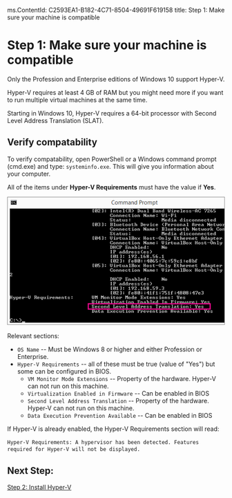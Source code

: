 ms.ContentId: C2593EA1-B182-4C71-8504-49691F619158
title: Step 1: Make sure your machine is compatible

# Step 1: Make sure your machine is compatible

Only the Profession and Enterprise editions of Windows 10 support Hyper-V. 

Hyper-V requires at least 4 GB of RAM but you might need more if you want to run multiple virtual machines at the same time.

Starting in Windows 10, Hyper-V requires a 64-bit processor with Second Level Address Translation (SLAT).

## Verify compatability

To verify compatability, open PowerShell or a Windows command prompt (cmd.exe) and type: `systeminfo.exe`.  This will give you information about your computer.

All of the items under **Hyper-V Requirements** must have the value if **Yes**.

![](media\systeminfo.png)

Relevant sections:
*  `OS Name` -- Must be Windows 8 or higher and either Profession or Enterprise.
*  `Hyper-V Requirements` -- all of these must be true (value of "Yes") but some can be configured in BIOS.
	*  `VM Monitor Mode Extensions` -- Property of the hardware.  Hyper-V can not run on this machine.
	*  `Virtualization Enabled in Firmware` -- Can be enabled in BIOS
	*  `Second Level Address Translation` -- Property of the hardware.  Hyper-V can not run on this machine.
	*  `Data Execution Prevention Available` -- Can be enabled in BIOS
	
If Hyper-V is already enabled, the Hyper-V Requirements section will read:  
```
Hyper-V Requirements: A hypervisor has been detected. Features required for Hyper-V will not be displayed.
```

## Next Step: 
[Step 2: Install Hyper-V](walkthrough_install.md)